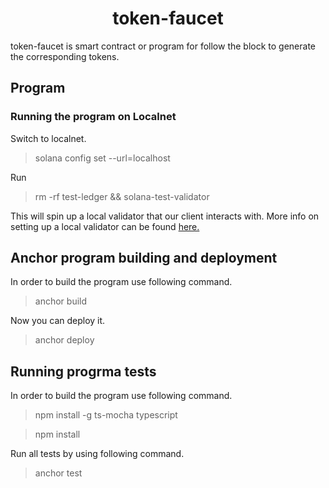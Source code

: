  <h1 align='center'>token-faucet</h1>

token-faucet is smart contract or program for follow the block to generate the corresponding tokens.

<h2>Program</h2>
<h3>Running the program on Localnet</h3>
Switch to localnet.

>solana config set --url=localhost 

Run
>rm -rf test-ledger && solana-test-validator

This will spin up a local validator that our client interacts with. More info on setting up a local validator can be found [here.][1]

<h2>Anchor program building and deployment</h2>

In order to build the program use following command.
>anchor build

Now you can deploy it.
>anchor deploy

<h2>Running progrma tests</h2>

In order to build the program use following command.
>npm install -g ts-mocha typescript

>npm install

Run all tests by using following command.
>anchor test

  [1]: https://docs.solana.com/developing/test-validator
 
